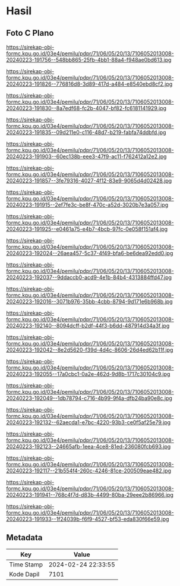 # Hasil

## Foto C Plano

https://sirekap-obj-formc.kpu.go.id/03e4/pemilu/pdpr/71/06/05/20/13/7106052013008-20240223-191756--548bb865-25fb-4bb1-88a4-f948ae0bd613.jpg

https://sirekap-obj-formc.kpu.go.id/03e4/pemilu/pdpr/71/06/05/20/13/7106052013008-20240223-191826--776816d8-3d89-417d-a484-e8540ebd8cf2.jpg

https://sirekap-obj-formc.kpu.go.id/03e4/pemilu/pdpr/71/06/05/20/13/7106052013008-20240223-191830--8a7edf68-fc2b-4047-bf82-fc6181141929.jpg

https://sirekap-obj-formc.kpu.go.id/03e4/pemilu/pdpr/71/06/05/20/13/7106052013008-20240223-191835--09d211e0-c116-48d7-b219-fabfa74ddbfd.jpg

https://sirekap-obj-formc.kpu.go.id/03e4/pemilu/pdpr/71/06/05/20/13/7106052013008-20240223-191903--60ec138b-eee3-47f9-ac11-f762412a12e2.jpg

https://sirekap-obj-formc.kpu.go.id/03e4/pemilu/pdpr/71/06/05/20/13/7106052013008-20240223-191857--3fe79316-4027-4f12-83e9-9065d4d02428.jpg

https://sirekap-obj-formc.kpu.go.id/03e4/pemilu/pdpr/71/06/05/20/13/7106052013008-20240223-191915--2ef7fe3c-be8f-470c-a52d-3020b7e3a057.jpg

https://sirekap-obj-formc.kpu.go.id/03e4/pemilu/pdpr/71/06/05/20/13/7106052013008-20240223-191925--e0461a75-e4b7-4bcb-97fc-0e058f151af4.jpg

https://sirekap-obj-formc.kpu.go.id/03e4/pemilu/pdpr/71/06/05/20/13/7106052013008-20240223-192024--26aea457-5c37-4f49-bfa6-be6dea92edd0.jpg

https://sirekap-obj-formc.kpu.go.id/03e4/pemilu/pdpr/71/06/05/20/13/7106052013008-20240223-192037--9ddaccb0-acd9-4e1b-84b4-4313884ffd47.jpg

https://sirekap-obj-formc.kpu.go.id/03e4/pemilu/pdpr/71/06/05/20/13/7106052013008-20240223-192016--3071b976-35bb-4cbb-8794-9d171e6b968b.jpg

https://sirekap-obj-formc.kpu.go.id/03e4/pemilu/pdpr/71/06/05/20/13/7106052013008-20240223-192140--8094dcff-b2df-44f3-b6dd-487914d34a3f.jpg

https://sirekap-obj-formc.kpu.go.id/03e4/pemilu/pdpr/71/06/05/20/13/7106052013008-20240223-192042--8e2d5620-f39d-4d4c-8606-26d4ed62b11f.jpg

https://sirekap-obj-formc.kpu.go.id/03e4/pemilu/pdpr/71/06/05/20/13/7106052013008-20240223-192055--17a0cbc1-0a2e-462d-9d8b-1717c30104c9.jpg

https://sirekap-obj-formc.kpu.go.id/03e4/pemilu/pdpr/71/06/05/20/13/7106052013008-20240223-192049--1db78794-c716-4b99-9f4a-dfb24ba90e8c.jpg

https://sirekap-obj-formc.kpu.go.id/03e4/pemilu/pdpr/71/06/05/20/13/7106052013008-20240223-192132--62aecda1-e7bc-4220-93b3-ce0f5af25e79.jpg

https://sirekap-obj-formc.kpu.go.id/03e4/pemilu/pdpr/71/06/05/20/13/7106052013008-20240223-192123--24665afb-1eea-4ce8-81ed-236080fcb693.jpg

https://sirekap-obj-formc.kpu.go.id/03e4/pemilu/pdpr/71/06/05/20/13/7106052013008-20240223-192117--21b554f4-260c-4246-81ce-200509eae482.jpg

https://sirekap-obj-formc.kpu.go.id/03e4/pemilu/pdpr/71/06/05/20/13/7106052013008-20240223-191941--768c4f7d-d83b-4499-80ba-29eee2b86966.jpg

https://sirekap-obj-formc.kpu.go.id/03e4/pemilu/pdpr/71/06/05/20/13/7106052013008-20240223-191933--1f24039b-f6f9-4527-bf53-eda830f66e59.jpg


## Metadata

| Key        | Value               |
| ---------- | ------------------- |
| Time Stamp | 2024-02-24 22:33:55 |
| Kode Dapil | 7101                |



